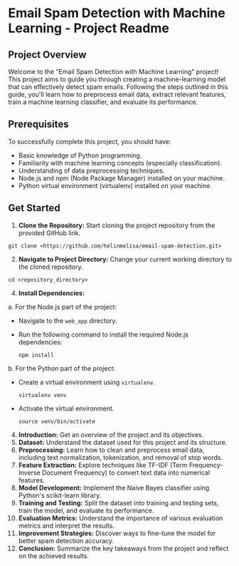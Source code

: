 # Email Spam Detection with Machine Learning - Project Readme

## Project Overview
Welcome to the "Email Spam Detection with Machine Learning" project! This project aims to guide you through creating a machine-learning model that can effectively detect spam emails. Following the steps outlined in this guide, you'll learn how to preprocess email data, extract relevant features, train a machine learning classifier, and evaluate its performance.

## Prerequisites
To successfully complete this project, you should have:
- Basic knowledge of Python programming.
- Familiarity with machine learning concepts (especially classification).
- Understanding of data preprocessing techniques.
- Node.js and npm (Node Package Manager) installed on your machine.
- Python virtual environment (virtualenv) installed on your machine.

## Get Started
1. **Clone the Repository:** Start cloning the project repository from the provided GitHub link.
   
 ```
git clone <https://github.com/helinmelisa/email-spam-detection.git>
 ```

2. **Navigate to Project Directory:** Change your current working directory to the cloned repository.

```
cd <repository_directory>
 ```

4. **Install Dependencies:**

a. For the Node.js part of the project:
- Navigate to the `web_app` directory.
- Run the following command to install the required Node.js dependencies:
  
  ```
  npm install
  ```

b. For the Python part of the project:
- Create a virtual environment using `virtualenv`.
  ```
  virtualenv venv
  ```

- Activate the virtual environment.
  ```
  source venv/bin/activate
  ```

4. **Introduction:** Get an overview of the project and its objectives.
5. **Dataset:** Understand the dataset used for this project and its structure.
6. **Preprocessing:** Learn how to clean and preprocess email data, including text normalization, tokenization, and removal of stop words.
7. **Feature Extraction:** Explore techniques like TF-IDF (Term Frequency-Inverse Document Frequency) to convert text data into numerical features.
8. **Model Development:** Implement the Naive Bayes classifier using Python's scikit-learn library.
9. **Training and Testing:** Split the dataset into training and testing sets, train the model, and evaluate its performance.
10. **Evaluation Metrics:** Understand the importance of various evaluation metrics and interpret the results.
11. **Improvement Strategies:** Discover ways to fine-tune the model for better spam detection accuracy.
12. **Conclusion:** Summarize the key takeaways from the project and reflect on the achieved results.
